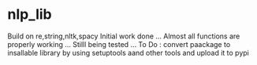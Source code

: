 # nlp_lib
Build on re,string,nltk,spacy
Initial work done ...
Almost all functions are properly working ... 
Stilll being tested ...
To Do : convert paackage to insallable library  by using setuptools aand  other tools and upload it to pypi
